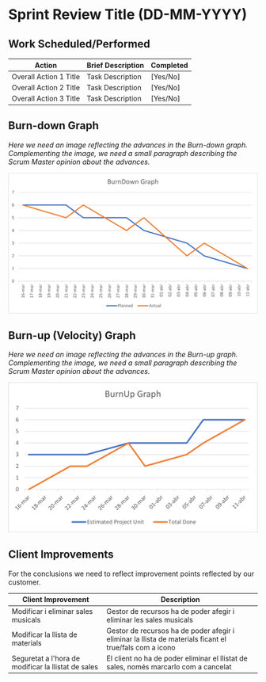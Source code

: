 # Sprint Review Title (DD-MM-YYYY)

## Work Scheduled/Performed

| Action                 | Brief Description | Completed 
|------------------------|-------------------|-----------|
| Overall Action 1 Title | Task Description  | [Yes/No]  |
| Overall Action 2 Title | Task Description  | [Yes/No]  |
| Overall Action 3 Title | Task Description  | [Yes/No]  |

## Burn-down Graph

*Here we need an image reflecting the advances in the Burn-down graph. Complementing the image, we need a small
paragraph describing the Scrum Master opinion about the advances.*


![Burn Down](https://github.com/GEI-Software/Music-Engine/blob/main/images/Burndown.png?raw=true)


## Burn-up (Velocity) Graph

*Here we need an image reflecting the advances in the Burn-up graph. Complementing the image, we need a small paragraph
describing the Scrum Master opinion about the advances.*

![Burn Up](https://github.com/GEI-Software/Music-Engine/blob/main/images/Burnup.png?raw=true)


## Client Improvements

For the conclusions we need to reflect improvement points reflected by our customer.

| Client Improvement                                  | Description                                                                                             |  
|-----------------------------------------------------|---------------------------------------------------------------------------------------------------------|
| Modificar i eliminar sales musicals                 | Gestor de recursos ha de poder afegir i eliminar les sales musicals                                     |  
| Modificar la llista de materials                    | Gestor de recursos ha de poder afegir i eliminar la llista de materials ficant el true/fals com a icono | 
| Seguretat a l'hora de modificar la llistat de sales | El client no ha de poder eliminar el llistat de sales, només marcarlo com a cancelat                    | 
